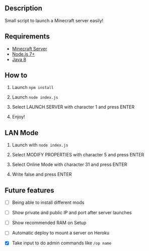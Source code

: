 ## Description
Small script to launch a Minecraft server easily!

## Requirements
 * [Minecraft Server](https://minecraft.net/en/download/server)
 * [Node.js 7+](http://nodejs.org)
 * [Java 8](https://java.com)

## How to

1) Launch `npm install`

2) Launch `node index.js`

3) Select LAUNCH SERVER with character 1 and press ENTER

4) Enjoy!

## LAN Mode

1) Launch with `node index.js`

2) Select MODIFY PROPERTIES with character 5 and press ENTER

3) Select Online Mode with character 31 and press ENTER

4) Write false and press ENTER

## Future features
- [ ] Being able to install different mods

- [ ] Show private and public IP and port after server launches

- [ ] Show recommended RAM on Setup

- [ ] Automatic deploy to mount a server on Heroku

- [x] Take input to do admin commands like `/op name`
